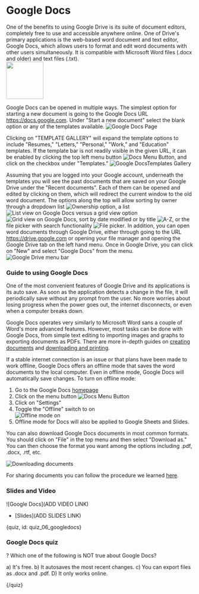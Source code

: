 # Google Docs

One of the benefits to using Google Drive is its suite of document editors, completely free to use and accessible anywhere online. One of Drive's primary applications is the web-based word document and text editor, Google Docs, which allows users to format and edit word documents with other users simultaneously. It is compatible with Microsoft Word files (.docx and older) and text files (.txt).  
<img src="./img/06_googledocs/00_icon.png" width="100">

Google Docs can be opened in multiple ways. The simplest option for starting a new document is going to the Google Docs URL https://docs.google.com. Under "Start a new document" select the blank option or any of the templates available. 
![Google Docs Page](./img/06_googledocs/01_list.png)

Clicking on "TEMPLATE GALLERY" will expand the template options to include "Resumes," "Letters," "Personal," "Work," and "Education" templates. If the template bar is not readily visible in the given URL, it can be enabled by clicking the top left menu button ![Docs Menu Button](./img/06_googledocs/02_icon.png), and click on the checkbox under "Templates."
![Google DocsTemplates Gallery](./img/06_googledocs/03_view.png)

Assuming that you are logged into your Google account, underneath the templates you will see the past documents that are saved on your Google Drive under the "Recent documents". Each of them can be opened and edited by clicking on them, which will redirect the current window to the old word document. The options along the top will allow sorting by owner through a dropdown list ![Ownership option](./img/06_googledocs/04_owned.png), a list ![List view on Google Docs](./img/06_googledocs/05_icon.png) versus a grid view option ![Grid view on Google Docs](./img/06_googledocs/06_icon.png), sort by date modified or by title ![A-Z](./img/06_googledocs/07_az.png), or the file picker with search functionality ![File picker](./img/06_googledocs/08_foldericon.png). In addition, you can open word documents through Google Drive, either through going to the URL https://drive.google.com or opening your file manager and opening the Google Drive tab on the left hand menu. Once in Google Drive, you can click on "New" and select "Google Docs" from the menu.
![Google Drive menu bar](./img/06_googledocs/10_drivehome.png)

### Guide to using Google Docs
One of the most convenient features of Google Drive and its applications is its auto save. As soon as the application detects a change in the file, it will periodically save without any prompt from the user. No more worries about losing progress when the power goes out, the internet disconnects, or even when a computer breaks down. 

Google Docs operates very similarly to Microsoft Word sans a couple of Word's more advanced features. However, most tasks can be done with Google Docs, from simple text editing to importing images and graphs to exporting documents as PDFs. There are more in-depth guides on [creating documents](https://www.gcflearnfree.org/googlespreadsheets/creating-google-docs/1/) and [downloading and printing](https://www.gcflearnfree.org/googlespreadsheets/converting-and-printing-docs/1/).

If a stable internet connection is an issue or that plans have been made to work offline, Google Docs offers an offline mode that saves the word documents to the local computer. Even in offline mode, Google Docs will automatically save changes. 
To turn on offline mode:  
1. Go to the Google Docs [homepage](https://docs.google.com) 
2. Click on the menu button ![Docs Menu Button](./img/06_googledocs/02_icon.png)
3. Click on "Settings"
4. Toggle the "Offline" switch to on   
![Offline mode on](./img/06_googledocs/11_offline.png)
5. Offline mode for Docs will also be applied to Google Sheets and Slides.

You can also download Google Docs documents in most common formats. You should click on "File" in the top menu and then select "Download as." You can then choose the format you want among the options including .pdf, .docx, .rtf, etc.

![Downloading documents](./img/06_googledocs/09_download_doc.png)

For sharing documents you can follow the procedure we learned [here](./05_googledrive.md).

### Slides and Video

![Google Docs](ADD VIDEO LINK)

* [Slides](ADD SLIDES LINK)

{quiz, id: quiz_06_googledocs}

### Google Docs quiz

? Which one of the following is NOT true about Google Docs?

a) It's free.
b) It autosaves the most recent changes.
c) You can export files as .docx and .pdf.
D) It only works online.

{/quiz}
